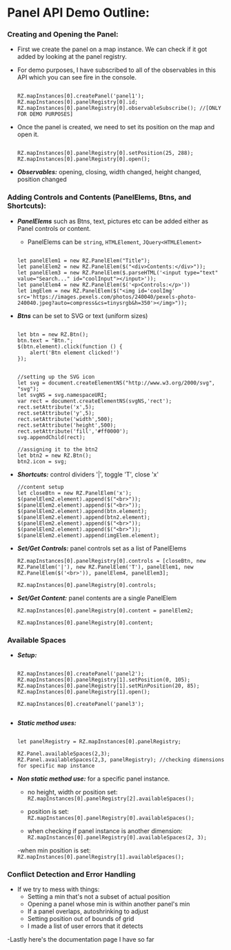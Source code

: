 # Panel API Demo Outline:

### Creating and Opening the Panel:

- First we create the panel on a map instance. We can check if it got added by looking at the panel registry.
- For demo purposes, I have subscribed to all of the observables in this API which you can see fire in the console.
    ```

    RZ.mapInstances[0].createPanel('panel1');
    RZ.mapInstances[0].panelRegistry[0].id;
    RZ.mapInstances[0].panelRegistry[0].observableSubscribe(); //[ONLY FOR DEMO PURPOSES]
    
    ```        

- Once the panel is created, we need to set its position on the map and open it. 
    ```

    RZ.mapInstances[0].panelRegistry[0].setPosition(25, 288);
    RZ.mapInstances[0].panelRegistry[0].open();

    ```

- ***Observables:*** opening, closing, width changed, height changed, position changed

### Adding Controls and Contents (PanelElems, Btns, and Shortcuts):

- ***PanelElems*** such as Btns, text, pictures etc can be added either as Panel controls or content.
    - PanelElems can be `string`, `HTMLElement`, `JQuery<HTMLElement>`
    

    ```

    let panelElem1 = new RZ.PanelElem("Title");
    let panelElem2 = new RZ.PanelElem($("<div>Contents:</div>"));
    let panelElem3 = new RZ.PanelElem($.parseHTML('<input type="text" value="Search..." id="coolInput"></input>'));
    let panelElem4 = new RZ.PanelElem($('<p>Controls:</p>'))
    let imgElem = new RZ.PanelElem($("<img id='coolImg' src='https://images.pexels.com/photos/240040/pexels-photo-240040.jpeg?auto=compress&cs=tinysrgb&h=350'></img>"));

    ```
    
- ***Btns*** can be set to SVG or text (uniform sizes)

    ```

    let btn = new RZ.Btn();
    btn.text = "Btn.";
    $(btn.element).click(function () {
        alert('Btn element clicked!')
    });

    
    //setting up the SVG icon
    let svg = document.createElementNS("http://www.w3.org/2000/svg", "svg");
    let svgNS = svg.namespaceURI;
    var rect = document.createElementNS(svgNS,'rect');
    rect.setAttribute('x',5);
    rect.setAttribute('y',5);
    rect.setAttribute('width',500);
    rect.setAttribute('height',500);
    rect.setAttribute('fill','#ff0000');
    svg.appendChild(rect);

    //assigning it to the btn2
    let btn2 = new RZ.Btn();
    btn2.icon = svg;

    ```

- ***Shortcuts:***  control dividers '|', toggle 'T', close 'x'

    ```
    //content setup
    let closeBtn = new RZ.PanelElem('x');
    $(panelElem2.element).append($("<br>"));
    $(panelElem2.element).append($("<br>"));
    $(panelElem2.element).append(btn.element);
    $(panelElem2.element).append(btn2.element);
    $(panelElem2.element).append($("<br>"));
    $(panelElem2.element).append($("<br>"));
    $(panelElem2.element).append(imgElem.element);

    ```


- ***Set/Get Controls:***  panel controls set as a list of PanelElems
    
    `RZ.mapInstances[0].panelRegistry[0].controls = [closeBtn, new RZ.PanelElem('|'), new RZ.PanelElem('T'), panelElem1, new RZ.PanelElem($('<br>')), panelElem4, panelElem3];`

    `RZ.mapInstances[0].panelRegistry[0].controls;`

- ***Set/Get Content:*** panel contents are a single PanelElem
    
    `RZ.mapInstances[0].panelRegistry[0].content = panelElem2;`

    `RZ.mapInstances[0].panelRegistry[0].content;`

### Available Spaces 

- ***Setup:*** 

    ```

    RZ.mapInstances[0].createPanel('panel2');
    RZ.mapInstances[0].panelRegistry[1].setPosition(0, 105);
    RZ.mapInstances[0].panelRegistry[1].setMinPosition(20, 85);
    RZ.mapInstances[0].panelRegistry[1].open();

    RZ.mapInstances[0].createPanel('panel3');


    ```

- ***Static method uses:***

    ```

    let panelRegistry = RZ.mapInstances[0].panelRegistry;

    RZ.Panel.availableSpaces(2,3);    
    RZ.Panel.availableSpaces(2,3, panelRegistry); //checking dimensions for specific map instance

    ```

- ***Non static method use:*** for a specific panel instance. 

    - no height, width or position set: 
        `RZ.mapInstances[0].panelRegistry[2].availableSpaces();`
    
    - position is set: 
        `RZ.mapInstances[0].panelRegistry[0].availableSpaces();`
    
    - when checking if panel instance is another dimension: 
        `RZ.mapInstances[0].panelRegistry[0].availableSpaces(2, 3);`
    
    -when min position is set: 
        `RZ.mapInstances[0].panelRegistry[1].availableSpaces();`

### Conflict Detection and Error Handling
- If we try to mess with things: 
    - Setting a min that's not a subset of actual position
    - Opening a panel whose min is within another panel's min
    - If a panel overlaps, autoshrinking to adjust
    - Setting position out of bounds of grid
    - I made a list of user errors that it detects

-Lastly here's the documentation page I have so far 